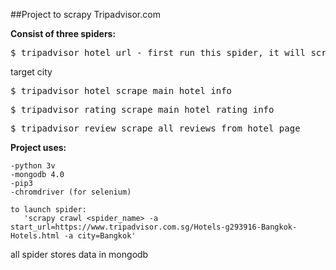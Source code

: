 ##Project to scrapy Tripadvisor.com

**Consist of three spiders:**
<pre>
$ tripadvisor_hotel_url - first run this spider, it will scrape all urls from 
</pre>

target city

<pre>
$ tripadvisor_hotel scrape main hotel info
</pre>

<pre>
$ tripadvisor_rating scrape main hotel rating info
</pre>

<pre>
$ tripadvisor_review scrape all reviews from hotel page
</pre>

**Project uses:**
```
-python 3v
-mongodb 4.0
-pip3
-chromdriver (for selenium)

```

```
to launch spider:
   'scrapy crawl <spider_name> -a start_url=https://www.tripadvisor.com.sg/Hotels-g293916-Bangkok-Hotels.html -a city=Bangkok' 

   ```

all spider stores data in mongodb